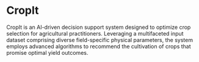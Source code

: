 # CropIt
CropIt is an AI-driven decision support system designed to optimize crop selection for agricultural practitioners. Leveraging a multifaceted input dataset comprising diverse field-specific physical parameters, the system employs advanced algorithms to recommend the cultivation of crops that promise optimal yield outcomes.
